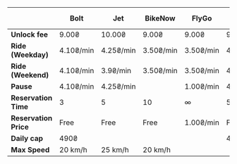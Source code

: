 
|                       | Bolt      | Jet       | BikeNow   | FlyGo     | Zelectra  | Bird      | E-wings |
| --------------------- | --------- | --------- | --------- | --------- | --------- | --------- | ------- |
| **Unlock fee**        | 9.00₴     | 10.00₴    | 9.00₴     | 9.00₴     | 9.00₴     | 10.00₴    |         |
| **Ride (Weekday)**    | 4.10₴/min | 4.25₴/min | 3.50₴/min | 3.50₴/min | 4.25₴/min | 7.00₴/min |         |
| **Ride (Weekend)**    | 4.10₴/min | 3.9₴/min  | 3.50₴/min | 3.50₴/min | 4.25₴/min | 7.00₴/min |         |
| **Pause**             | 4.10₴/min | 4.25₴/min |           | 1.00₴/min | 4.25₴/min |           |         |
| **Reservation Time**  | 3         | 5         | 10        | ∞         | 5         |           |         |
| **Reservation Price** | Free      | Free      | Free      | 1.00₴/min | Free      |           |         |
| **Daily cap**         | 490₴      |           |           |           | 499₴      |           |         |
| **Max Speed**         | 20 km/h   | 25 km/h   | 20 km/h   |           |           |           |         |

